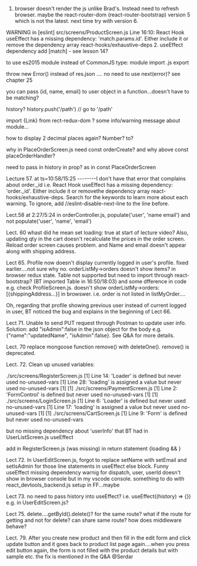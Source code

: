 1. browser doesn't render the js unlike Brad's. Instead need to refresh browser. maybe the react-router-dom (react-router-bootstrap) version 5 which is not the latest. next time try with version 6.

WARNING in [eslint] 
src/screens/ProductScreen.js
  Line 16:10:  React Hook useEffect has a missing dependency: 'match.params.id'. Either include it or remove the dependency array  react-hooks/exhaustive-deps
2. useEffect dependency add [match] - see lesson 14?



to use es2015 module instead of CommonJS
type: module
import
.js
export

throw new Error() instead of res.json .... no need to use next(error)? see chapter 25

you can pass {id, name, email} to user object in a function...doesn't have to be matching?

history?
history.push('/path')   // go to '/path'

import {Link} from rect-redux-dom ? some info/warning message about module...

how to display 2 decimal places again? Number? to?

why in PlaceOrderScreen.js need const orderCreate? and why above const placeOrderHandler?

need to pass in history in prop? as in const PlaceOrderScreen

Lecture 57. at ts=10:58/15:25 --------I don't have that error that complains about order._id i.e. React Hook useEffect has a missing dependency: 'order._id'. Either include it or removethe dependency array react-hooks/exhaustive-deps. Search for the keywords to learn more about each warning. To ignore, add //eslint-disable-next-line to the line before.

Lect.58 at 2:27/5:24 in orderController.js, populate('user', 'name email') and not populate('user', 'name', 'email')

Lect. 60 whast did he mean set loading: true at start of lecture video? Also, updating qty in the cart doesn't recalculate the prices in the order screen. Reload order screen causes problem. and Name and email doesn't appear along with shipping address.

Lect 65. Profile now doesn't display currently logged in user's profile. fixed earlier....not sure why no. orderListMy->orders doesn't show items? in browser redux state. Table not supported but need to import through react-bootstrap? (BT imported Table in 16:50/18:03) and some dfference in code e.g. check ProfileScreen.js. doesn't show orderListMy->orders:[{shippingAddress...}] in browswer. i.e. order is not listed in listMyOrder....

Oh, regarding that profile showing previous user instead of current logged in user, BT noticed the bug and explains in the beginning of Lect 66.


Lect 71. Unable to send PUT request through Postman to update user info. Solution: add "isAdmin":false in the json object for the body e.g. {"name":"updatedName", "isAdmin":false}. See Q&A for more details.

Lect. 70 replace mongoose function remove() with deleteOne(). remove() is deprecated.

Lect. 72. Clean up unused variables:

./src/screens/RegisterScreen.js
[1]   Line 14:   'Loader' is defined but never used            no-unused-vars
[1]   Line 28:  'loading' is assigned a value but never used  no-unused-vars
[1] 
[1] ./src/screens/PaymentScreen.js
[1]   Line 2:  'FormControl' is defined but never used  no-unused-vars
[1] 
[1] ./src/screens/LoginScreen.js
[1]   Line 6:    'Loader' is defined but never used            no-unused-vars
[1]   Line 17:  'loading' is assigned a value but never used  no-unused-vars
[1] 
[1] ./src/screens/CartScreen.js
[1]   Line 9:  'Form' is defined but never used  no-unused-vars

but no missing dependency about 'userInfo' that BT had in UserListScreen.js useEffect

add in RegisterScreen.js (was missing) in return statement     {loading && <Loader />}

Lect 72. In UserEditScreen.js, forgot to replace setName with setEmail and setIsAdmin for those line statements in useEffect else block. Funny useEffect missing dependency warnig for dispatch, user, userId doesn't show in browser console but in my vscode console. something to do with react_devtools_backend.js setup in FF...maybe

Lect 73. no need to pass history into useEffect? i.e. useEffect((history) => {}) e.g. in UserEditScreen.js?

Lect 75. delete....getById().delete()? for the same route? what if the route for getting and not for delete? can share same route? how does middleware behave?

Lect. 79. After you create new product and then fill in the edit form and click update button and it goes back to product list page again....when you press edit button again, the form is not filled with the product details but with sample etc. the fix is mentioned in the Q&A @Serdar